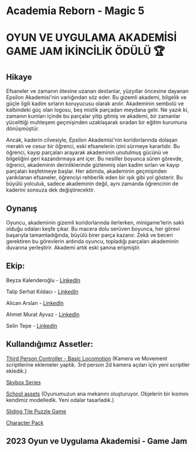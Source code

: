 # Academia Reborn - Magic 5

# OYUN VE UYGULAMA AKADEMİSİ GAME JAM İKİNCİLİK ÖDÜLÜ 🏆


## Hikaye
Efsaneler ve zamanın ötesine uzanan destanlar, yüzyıllar öncesine dayanan Epsilon Akademisi'nin varlığından söz eder. Bu gizemli akademi, bilgelik ve güçle ilgili kadim sırların koruyucusu olarak anılır. Akademinin sembolü ve kalbindeki güç olan logosu, beş mistik parçadan meydana gelir. Ne yazık ki, zamanın kumları içinde bu parçalar yitip gitmiş ve akademi, bir zamanlar yücelttiği muhteşem geçmişinden uzaklaşarak sıradan bir eğitim kurumuna dönüşmüştür. 

Ancak, kaderin cilvesiyle, Epsilon Akademisi'nin koridorlarında dolaşan meraklı ve cesur bir öğrenci, eski efsanelerin izini sürmeye kararlıdır. Bu öğrenci, kayıp parçaları arayarak akademinin unutulmuş gücünü ve bilgeliğini geri kazandırmaya ant içer. Bu nesiller boyunca süren görevde, öğrenci, akademinin derinliklerinde gizlenmiş olan kadim sırları ve kayıp parçaları keşfetmeye başlar. Her adımda, akademinin geçmişinden yankılanan efsaneler, öğrenciyi rehberlik eden bir ışık gibi yol gösterir. Bu büyülü yolculuk, sadece akademinin değil, aynı zamanda öğrencinin de kaderini sonsuza dek değiştirecektir.


## Oynanış
Oyuncu, akademinin gizemli koridorlarında ilerlerken, minigame'lerin saklı olduğu odaları keşfe çıkar. Bu macera dolu serüven boyunca, her görevi başarıyla tamamladığında, büyülü birer parça kazanır. Zekâ ve beceri gerektiren bu görevlerin ardında oyuncu, topladığı parçaları akademinin duvarına yerleştirir. Akademi artık eski şanına erişmiştir.

## Ekip:
Beyza Kalenderoğlu - [LinkedIn](https://www.linkedin.com/in/beyzakalenderoglu/)

Talip Serhat Kıldacı - [LinkedIn](https://www.linkedin.com/in/serhatkildaci/)

Alican Arslan - [LinkedIn](https://www.linkedin.com/in/alicanarslan/)

Ahmet Murat Ayvaz - [LinkedIn](https://www.linkedin.com/in/ahmet-murat-ayvaz-61a8b9194/)

Selin Tepe - [LinkedIn](https://www.linkedin.com/in/selin-tepe-07b7b3226/)



## Kullandığımız Assetler:
[Third Person Controller - Basic Locomotion](https://assetstore.unity.com/packages/tools/game-toolkits/third-person-controller-basic-locomotion-free-82048) (Kamera ve Movement scriptlerine eklemeler yaptık. 3rd person 2d kamera açıları için yeni scriptler ekledik.)

[Skybox Series](https://assetstore.unity.com/packages/2d/textures-materials/sky/skybox-series-free-103633/)

[School assets](https://assetstore.unity.com/packages/3d/environments/school-assets-146253/) (Oyunumuzun ana mekanını oluşturuyor. Objelerin bir kısmını kendimiz modelledik. Yeni odalar tasarladık.)

[Sliding Tile Puzzle Game](https://assetstore.unity.com/packages/templates/packs/sliding-tile-puzzle-game-41798)

[Character Pack](https://assetstore.unity.com/packages/3d/characters/humanoids/character-pack-free-sample-79870)
 
## 2023 Oyun ve Uygulama Akademisi - Game Jam
